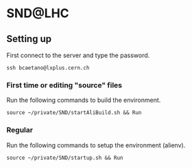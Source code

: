 # SND@LHC

## Setting up

First connect to the server and type the password.
```
ssh bcaetano@lxplus.cern.ch
```

### First time or editing "source" files

Run the following commands to build the environment.

```
source ~/private/SND/startAliBuild.sh && Run
```

### Regular

Run the following commands to setup the environment (alienv).
```
source ~/private/SND/startup.sh && Run
```


